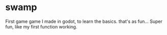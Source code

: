 # swamp
 First game game I made in godot, to learn the basics.
 that's as fun... Super fun, like my first function working.

